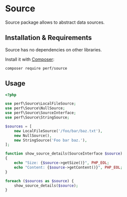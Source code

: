 Source
======

Source package allows to abstract data sources.

## Installation & Requirements

Source has no dependencies on other libraries.

Install it with [Composer](https://getcomposer.org/):

```shell script
composer require perf/source
```

## Usage

```php
<?php

use perf\Source\LocalFileSource;
use perf\Source\NullSource;
use perf\Source\SourceInterface;
use perf\Source\StringSource;

$sources = [
    new LocalFileSource('/foo/bar/baz.txt'),
    new NullSource(),
    new StringSource('Foo bar baz.'),
];

function show_source_details(SourceInterface $source)
{
    echo "Size: {$source->getSize()}", PHP_EOL;
    echo "Content: {$source->getContent()}", PHP_EOL;
}

foreach ($sources as $source) {
    show_source_details($source);
}
```
